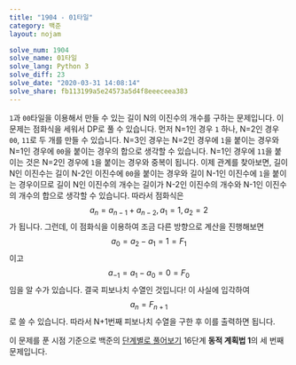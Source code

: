 ```yaml
---
title: "1904 - 01타일"
category: 백준
layout: nojam

solve_num: 1904
solve_name: 01타일
solve_lang: Python 3
solve_diff: 23
solve_date: "2020-03-31 14:08:14"
solve_share: fb113199a5e24573a5d4f8eeeceea383
---
```


`1`과 `00`타일을 이용해서 만들 수 있는 길이 N의 이진수의 개수를 구하는 문제입니다. 이 문제는 점화식을 세워서 DP로 풀 수 있습니다. 먼저 N=1인 경우 `1` 하나, N=2인 경우 `00`, `11`로 두 개를 만들 수 있습니다. N=3인 경우는 N=2인 경우에 `1`을 붙이는 경우와 N=1인 경우에 `00`을 붙이는 경우의 합으로 생각할 수 있습니다. N=1인 경우에 `11`을 붙이는 것은 N=2인 경우에 `1`을 붙이는 경우와 중복이 됩니다. 이제 관계를 찾아보면, 길이 N인 이진수는 길이 N-2인 이진수에 `00`을 붙이는 경우와 길이 N-1인 이진수에 `1`을 붙이는 경우이므로 길이 N인 이진수의 개수는 길이가 N-2인 이진수의 개수와 N-1인 이진수의 개수의 합으로 생각할 수 있습니다. 따라서 점화식은 $$a_n=a_{n-1}+a_{n-2},a_1=1,a_2=2$$가 됩니다. 그런데, 이 점화식을 이용하여 조금 다른 방향으로 계산을 진행해보면 $$a_0=a_2-a_1=1=F_1$$이고 $$a_{-1}=a_1-a_0=0=F_0$$임을 알 수가 있습니다. 결국 피보나치 수열인 것입니다! 이 사실에 입각하여 $$a_n=F_{n+1}$$로 쓸 수 있습니다. 따라서 N+1번째 피보나치 수열을 구한 후 이를 출력하면 됩니다.

이 문제를 푼 시점 기준으로 백준의 [단계별로 풀어보기](http://noj.am/p/s) 16단계 **동적 계획법 1**의 세 번째 문제입니다.

